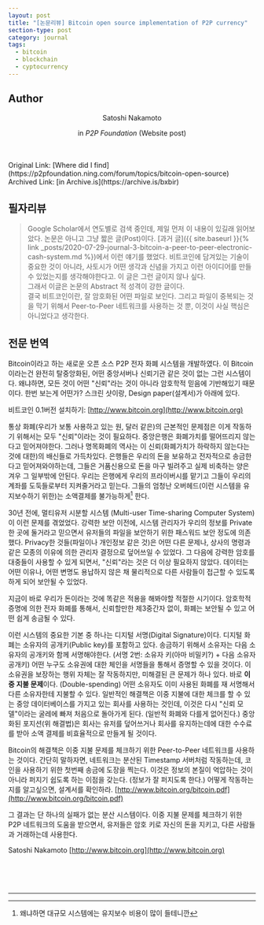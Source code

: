 ```yaml
---
layout: post
title: "[논문리뷰] Bitcoin open source implementation of P2P currency"
section-type: post
category: journal
tags:
  - bitcoin
  - blockchain
  - cyptocurrency
---
```


## Author

<p style="text-align: center;">Satoshi Nakamoto</p>

<p style="text-align: center;">in <i>P2P Foundation</i> (Website post)</p>
<br><br>
Original Link: [Where did I find](https://p2pfoundation.ning.com/forum/topics/bitcoin-open-source)<br>
Archived Link: [in Archive.is](https://archive.is/bxbir)

## 필자리뷰

> Google Scholar에서 연도별로 검색 중인데, 제일 먼저 이 내용이 있길래 읽어보았다. 논문은 아니고 그냥 짧은 글(Post)이다. [과거 글]({{ site.baseurl }}{% link _posts/2020-07-29-journal-3-bitcoin-a-peer-to-peer-electronic-cash-system.md %})에서 이런 얘기를 했었다. 비트코인에 담겨있는 기술이 중요한 것이 아니라, 사토시가 어떤 생각과 신념을 가지고 이런 아이디어를 만들 수 있었는지를 생각해야한다고. 이 글은 그런 글이지 않나 싶다.<br>
그래서 이글은 논문의 Abstract 적 성격이 강한 글이다.<br>
결국 비트코인이란, 잘 암호화된 어떤 파일로 보인다. 그리고 파일이 중복되는 것을 막기 위해서 Peer-to-Peer 네트워크를 사용하는 것 뿐, 이것이 사실 핵심은 아니었다고 생각한다.

## 전문 번역

Bitcoin이라고 하는 새로운 오픈 소스 P2P 전자 화폐 시스템을 개발하였다. 이 Bitcoin이라는건 완전히 탈중앙화된, 어떤 중앙서버나 신뢰기관 같은 것이 없는 그런 시스템이다. 왜냐하면, 모든 것이 어떤 "신뢰"라는 것이 아니라 암호학적 믿음에 기반해있기 때문이다. 한번 보는게 어떤가? 스크린 샷이랑, Design paper(설계서)가 아래에 있다.

비트코인 0.1버전 설치하기: [http://www.bitcoin.org](http://www.bitcoin.org)

통상 화폐(우리가 보통 사용하고 있는 원, 달러 같은)의 근본적인 문제점은 이게 작동하기 위해서는 모두 "신뢰"이라는 것이 필요하다. 중앙은행은 화폐가치를 떨어뜨리지 않는다고 믿어져야한다. 그러나 명목화폐의 역사는 이 신뢰(화폐가치가 하락하지 않는다는 것에 대한)의 배신들로 가득차있다. 은행들은 우리의 돈을 보유하고 전자적으로 송금한다고 믿어져와야하는데, 그들은 거품신용으로 돈을 마구 빌려주고 실제 비축하는 양은 겨우 그 일부밖에 안된다. 우리는 은행에게 우리의 프라이버시를 맡기고 그들이 우리의 계좌를 도둑들로부터 지켜줄거라고 믿는다. 그들의 엄청난 오버헤드(이런 시스템을 유지보수하기 위한)는 소액결제를 불가능하게[^1] 한다.

30년 전에, 멀티유저 시분할 시스템 (Multi-user Time-sharing Computer System)이 이런 문제를 겪었었다. 강력한 보안 이전에, 시스템 관리자가 우리의 정보를 Private 한 곳에 둘거라고 믿으면서 유저들의 파일을 보안하기 위한 패스워드 보안 정도에 의존했다. Privacy한 것들(파일이나 개인정보 같은 것)은 어떤 다른 문제나, 상사의 명령과 같은 모종의 이유에 의한 관리자 결정으로 덮어쓰일 수 있었다. 그 다음에 강력한 암호를 대중들이 사용할 수 있게 되면서, "신뢰"라는 것은 더 이상 필요하지 않았다. 데이터는 어떤 이유나, 어떤 변명도 용납하지 않은 채 물리적으로 다른 사람들이 접근할 수 있도록 하게 되어 보안될 수 있었다.

지금이 바로 우리가 돈이라는 것에 똑같은 적용을 해봐야할 적절한 시기이다. 암호학적 증명에 의한 전자 화폐를 통해서, 신뢰할만한 제3중간자 없이, 화폐는 보안될 수 있고 어떤 쉽게 송금될 수 있다.

이런 시스템의 중요한 기본 중 하나는 디지털 서명(Digital Signature)이다. 디지털 화폐는 소유자의 공개키(Public key)를 포함하고 있다. 송금하기 위해서 소유자는 다음 소유자의 공개키와 함께 서명해야한다. (서명 2번: 소유자 키(아마 비밀키?) + 다음 소유자 공개키) 어떤 누구도 소유권에 대한 체인을 서명들을 통해서 증명할 수 있을 것이다. 이 소유권을 보장하는 행위 자체는 잘 작동하지만, 미해결된 큰 문제가 하나 있다. 바로 **이중 지불 문제**이다. (Double-spending) 어떤 소유자도 이미 사용된 화폐를 재 서명해서 다른 소유자한테 지불할 수 있다. 일반적인 해결책은 이중 지불에 대한 체크를 할 수 있는 중앙 데이터베이스를 가지고 있는 회사를 사용하는 것인데, 이것은 다시 "신뢰 모델"이라는 굴레에 빠져 처음으로 돌아가게 된다. (일반적 화폐와 다를게 없어진다.) 중앙화된 포지션(위 해결법)은 회사는 유저를 덮어쓰거나 회사를 유지하는데에 대한 수수료를 받아 소액 결제를 비효율적으로 만들게 될 것이다.

Bitcoin의 해결책은 이중 지불 문제를 체크하기 위한 Peer-to-Peer 네트워크를 사용하는 것이다. 간단히 말하자면, 네트워크는 분산된 Timestamp 서버처럼 작동하는데, 코인을 사용하기 위한 첫번째 송금에 도장을 찍는다. 이것은 정보의 본질이 억압하는 것이 아니라 퍼지기 쉽도록 하는 이점을 갖는다. (정보가 잘 퍼지도록 한다.) 어떻게 작동하는지를 알고싶으면, 설계서를 확인하라. [http://www.bitcoin.org/bitcoin.pdf](http://www.bitcoin.org/bitcoin.pdf)

그 결과는 단 하나의 실패가 없는 분산 시스템이다. 이중 지불 문제를 체크하기 위한 P2P 네트워크의 도움을 받으면서, 유저들은 암호 키로 자신의 돈을 지키고, 다른 사람들과 거래하는데 사용한다. 

Satoshi Nakamoto
[http://www.bitcoin.org](http://www.bitcoin.org)


<br>
<br>
<br>
<hr/>

[^1]: 왜냐하면 대규모 시스템에는 유지보수 비용이 많이 들테니깐